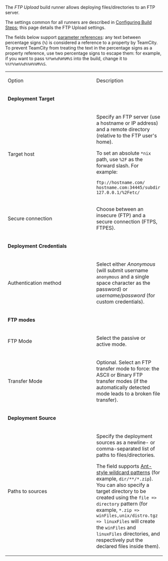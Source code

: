 [//]: # (title: FTP Upload)
[//]: # (auxiliary-id: FTP Upload)

The _FTP Upload_ build runner allows deploying files/directories to an FTP server.
 
The settings common for all runners are described in [Configuring Build Steps](configuring-build-steps.md); this page details the FTP Upload settings.

The fields below support [parameter references](predefined-build-parameters.md): any text between percentage signs (`%`) is considered a reference to a property by TeamCity. To prevent TeamCity from treating the text in the percentage signs as a property reference, use two percentage signs to escape them: for example, if you want to pass `%Y%m%d%H%M%S` into the build, change it to `%%Y%%m%%d%%H%%M%%S`.

<table><tr>

<td width="300">

Option

</td>

<td>

Description

</td></tr><tr>

<td>

__Deployment Target__

</td>

<td></td>

</tr><tr>

<td>

Target host

</td>

<td>

Specify an FTP server (use a hostname or IP address) and a remote directory (relative to the FTP user's home).

To set an absolute `*nix` path, use `%2F` as the forward slash. For example:

```Shell
ftp://hostname.com/
hostname.com:34445/subdir
127.0.0.1/%2Fetc/
```

</td></tr><tr>

<td>

Secure connection

</td>

<td>

Choose between an insecure (FTP) and a secure connection (FTPS, FTPES).

</td></tr><tr>

<td>

__Deployment Credentials__

</td>

<td></td>

</tr><tr>

<td>

Authentication method

</td>

<td>

Select either _Anonymous_ (will submit username `anonymous` and a single space character as the password) or _username/password_ (for custom credentials).

</td></tr><tr>

<td>

__FTP modes__

</td>

<td></td>

</tr><tr>

<td>

FTP Mode

</td>

<td>

Select the passive or active mode.

</td></tr><tr>

<td>

Transfer Mode

</td>

<td>

Optional. Select an FTP transfer mode to force: the ASCII or Binary FTP transfer modes (if the automatically detected mode leads to a broken file transfer).

</td></tr><tr>

<td>

__Deployment Source__

</td>

<td></td>

</tr><tr>

<td>

Paths to sources

</td>

<td>

Specify the deployment sources as a newline- or comma-separated list of paths to files/directories.

The field supports [Ant-style wildcard patterns](wildcards.md#Antlike+Wildcards) (for example, `dir/**/*.zip`).   
You can also specify a target directory to be created using the `file => directory` pattern (for example, `*.zip => winFiles,unix/distro.tgz => linuxFiles` will create the `winFiles` and `linuxFiles` directories, and respectively put the declared files inside them).

</td></tr></table>
